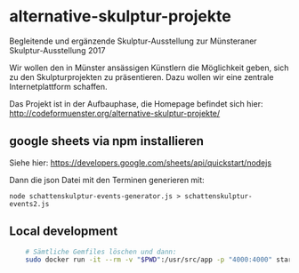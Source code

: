 # alternative-skulptur-projekte
Begleitende und ergänzende Skulptur-Ausstellung zur Münsteraner Skulptur-Ausstellung 2017

Wir wollen den in Münster ansässigen Künstlern die Möglichkeit geben, sich zu den Skulpturprojekten zu präsentieren.
Dazu wollen wir eine zentrale Internetplattform schaffen.

Das Projekt ist in der Aufbauphase, die Homepage befindet sich hier:
http://codeformuenster.org/alternative-skulptur-projekte/

## google sheets via npm installieren

Siehe hier: https://developers.google.com/sheets/api/quickstart/nodejs

Dann die json Datei mit den Terminen generieren mit:

    node schattenskulptur-events-generator.js > schattenskulptur-events2.js

## Local development

```bash
    # Sämtliche Gemfiles löschen und dann:
    sudo docker run -it --rm -v "$PWD":/usr/src/app -p "4000:4000" starefossen/github-pages
```